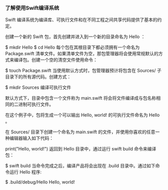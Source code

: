 ### 了解使用Swift编译系统

Swift 编译系统为编译库、可执行文件和在不同工程之间共享代码提供了基本的约定。

创建一个新的 Swift 包，首先创建并进入到一个新的目录命名为 Hello ：

$ mkdir Hello
$ cd Hello
每个包在其根目录下都必须拥有一个命名为 Package.swift 清单文件。如果清单文件为空，那包管理器将会使用常规默认的方式来编译包。创建一个空的清空文件使用命令：

$ touch Package.swift
当使用默认方式时，包管理器预计将包含在 Sources/ 子目录下的所有源代码。创建方式：

$ mkdir Sources
编译可执行文件

默认方式下，目录中包含一个文件称为 main.swift 将会将文件编译成与包名称相同的二进制可执行文件。

在这个例子中，包将生成一个可以输出 Hello, world! 的可执行文件命名为 Hello 。

在 Sources/ 目录下创建一个命名为 main.swift 的文件，并使用你喜欢的任意一种编辑器输入如下代码：

print("Hello, world!")
返回到 Hello 目录中，通过运行 swift build 命令来编译包：

$ swift build
当命令完成之后，编译产品将会出现在 .build 目录中。通过如下命令运行 Hello 程序:

$ .build/debug/Hello
Hello, world!